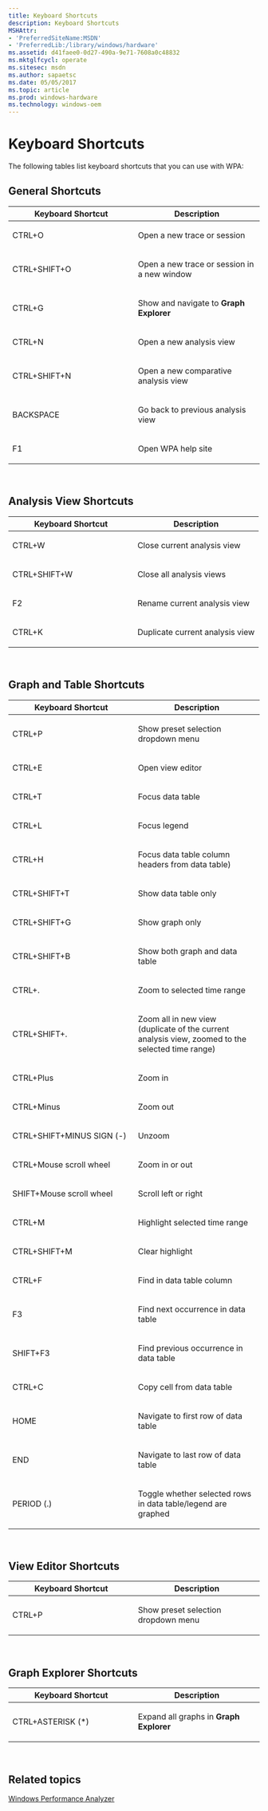 ```yaml
---
title: Keyboard Shortcuts
description: Keyboard Shortcuts
MSHAttr:
- 'PreferredSiteName:MSDN'
- 'PreferredLib:/library/windows/hardware'
ms.assetid: d41faee0-0d27-490a-9e71-7608a0c48832
ms.mktglfcycl: operate
ms.sitesec: msdn
ms.author: sapaetsc
ms.date: 05/05/2017
ms.topic: article
ms.prod: windows-hardware
ms.technology: windows-oem
---
```


# Keyboard Shortcuts


The following tables list keyboard shortcuts that you can use with WPA:

## General Shortcuts


<table>
<colgroup>
<col width="50%" />
<col width="50%" />
</colgroup>
<thead>
<tr class="header">
<th>Keyboard Shortcut</th>
<th>Description</th>
</tr>
</thead>
<tbody>
<tr class="odd">
<td><p>CTRL+O</p></td>
<td><p>Open a new trace or session</p></td>
</tr>
<tr class="even">
<td><p>CTRL+SHIFT+O</p></td>
<td><p>Open a new trace or session in a new window</p></td>
</tr>
<tr class="odd">
<td><p>CTRL+G</p></td>
<td><p>Show and navigate to <strong>Graph Explorer</strong></p></td>
</tr>
<tr class="even">
<td><p>CTRL+N</p></td>
<td><p>Open a new analysis view</p></td>
</tr>
<tr class="odd">
<td><p>CTRL+SHIFT+N</p></td>
<td><p>Open a new comparative analysis view</p></td>
</tr>
<tr class="even">
<td><p>BACKSPACE</p></td>
<td><p>Go back to previous analysis view</p></td>
</tr>
<tr class="odd">
<td><p>F1</p></td>
<td><p>Open WPA help site</p></td>
</tr>
</tbody>
</table>

 

## Analysis View Shortcuts


<table>
<colgroup>
<col width="50%" />
<col width="50%" />
</colgroup>
<thead>
<tr class="header">
<th>Keyboard Shortcut</th>
<th>Description</th>
</tr>
</thead>
<tbody>
<tr class="odd">
<td><p>CTRL+W</p></td>
<td><p>Close current analysis view</p></td>
</tr>
<tr class="even">
<td><p>CTRL+SHIFT+W</p></td>
<td><p>Close all analysis views</p></td>
</tr>
<tr class="odd">
<td><p>F2</p></td>
<td><p>Rename current analysis view</p></td>
</tr>
<tr class="even">
<td><p>CTRL+K</p></td>
<td><p>Duplicate current analysis view</p></td>
</tr>
</tbody>
</table>

 

## Graph and Table Shortcuts


<table>
<colgroup>
<col width="50%" />
<col width="50%" />
</colgroup>
<thead>
<tr class="header">
<th>Keyboard Shortcut</th>
<th>Description</th>
</tr>
</thead>
<tbody>
<tr class="odd">
<td><p>CTRL+P</p></td>
<td><p>Show preset selection dropdown menu</p></td>
</tr>
<tr class="even">
<td><p>CTRL+E</p></td>
<td><p>Open view editor</p></td>
</tr>
<tr class="odd">
<td><p>CTRL+T</p></td>
<td><p>Focus data table</p></td>
</tr>
<tr class="even">
<td><p>CTRL+L</p></td>
<td><p>Focus legend</p></td>
</tr>
<tr class="odd">
<td><p>CTRL+H</p></td>
<td><p>Focus data table column headers from data table)</p></td>
</tr>
<tr class="even">
<td><p>CTRL+SHIFT+T</p></td>
<td><p>Show data table only</p></td>
</tr>
<tr class="odd">
<td><p>CTRL+SHIFT+G</p></td>
<td><p>Show graph only</p></td>
</tr>
<tr class="even">
<td><p>CTRL+SHIFT+B</p></td>
<td><p>Show both graph and data table</p></td>
</tr>
<tr class="odd">
<td><p>CTRL+.</p></td>
<td><p>Zoom to selected time range</p></td>
</tr>
<tr class="even">
<td><p>CTRL+SHIFT+.</p></td>
<td><p>Zoom all in new view (duplicate of the current analysis view, zoomed to the selected time range)</p></td>
</tr>
<tr class="odd">
<td><p>CTRL+Plus</p></td>
<td><p>Zoom in</p></td>
</tr>
<tr class="even">
<td><p>CTRL+Minus</p></td>
<td><p>Zoom out</p></td>
</tr>
<tr class="odd">
<td><p>CTRL+SHIFT+MINUS SIGN (-)</p></td>
<td><p>Unzoom</p></td>
</tr>
<tr class="even">
<td><p>CTRL+Mouse scroll wheel</p></td>
<td><p>Zoom in or out</p></td>
</tr>
<tr class="odd">
<td><p>SHIFT+Mouse scroll wheel</p></td>
<td><p>Scroll left or right</p></td>
</tr>
<tr class="even">
<td><p>CTRL+M</p></td>
<td><p>Highlight selected time range</p></td>
</tr>
<tr class="odd">
<td><p>CTRL+SHIFT+M</p></td>
<td><p>Clear highlight</p></td>
</tr>
<tr class="even">
<td><p>CTRL+F</p></td>
<td><p>Find in data table column</p></td>
</tr>
<tr class="odd">
<td><p>F3</p></td>
<td><p>Find next occurrence in data table</p></td>
</tr>
<tr class="even">
<td><p>SHIFT+F3</p></td>
<td><p>Find previous occurrence in data table</p></td>
</tr>
<tr class="odd">
<td><p>CTRL+C</p></td>
<td><p>Copy cell from data table</p></td>
</tr>
<tr class="even">
<td><p>HOME</p></td>
<td><p>Navigate to first row of data table</p></td>
</tr>
<tr class="odd">
<td><p>END</p></td>
<td><p>Navigate to last row of data table</p></td>
</tr>
<tr class="even">
<td><p>PERIOD (.)</p></td>
<td><p>Toggle whether selected rows in data table/legend are graphed</p></td>
</tr>
</tbody>
</table>

 

## View Editor Shortcuts


<table>
<colgroup>
<col width="50%" />
<col width="50%" />
</colgroup>
<thead>
<tr class="header">
<th>Keyboard Shortcut</th>
<th>Description</th>
</tr>
</thead>
<tbody>
<tr class="odd">
<td><p>CTRL+P</p></td>
<td><p>Show preset selection dropdown menu</p></td>
</tr>
</tbody>
</table>

 

## Graph Explorer Shortcuts


<table>
<colgroup>
<col width="50%" />
<col width="50%" />
</colgroup>
<thead>
<tr class="header">
<th>Keyboard Shortcut</th>
<th>Description</th>
</tr>
</thead>
<tbody>
<tr class="odd">
<td><p>CTRL+ASTERISK (*)</p></td>
<td><p>Expand all graphs in <strong>Graph Explorer</strong></p></td>
</tr>
</tbody>
</table>

 

## Related topics


[Windows Performance Analyzer](windows-performance-analyzer.md)

 

 







